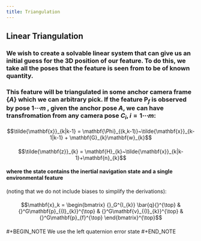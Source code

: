 ```yaml
---
title: Triangulation
---
```


## Linear Triangulation
### We wish to create a solvable linear system that can give us an initial guess for the 3D position of our feature. To do this, we take all the poses that the feature is seen from to be of known quantity.
### This feature will be triangulated in some anchor camera frame $\{A\}$ which we can arbitrary pick. If the feature $\mathbf{P}_f$ is observed by pose $1\cdots m$ , given the anchor pose $A$, we can have transfromation from any camera pose $C_i,i=1\cdots m$:
####
$$\tilde{\mathbf{x}}_{k|k-1} = \mathbf{\Phi}_{(k,k-1)}~\tilde{\mathbf{x}}_{k-1|k-1} + \mathbf{G}_{k}\mathbf{w}_{k}$$
####
$$\tilde{\mathbf{z}}_{k} = \mathbf{H}_{k}~\tilde{\mathbf{x}}_{k|k-1}+\mathbf{n}_{k}$$
#### where the state contains the inertial navigation state and a single environmental feature 
(noting that we do not include biases to simplify the derivations):
####
$$\mathbf{x}_k =
	\begin{bmatrix}
	{}_G^{I_{k}} \bar{q}{}^{\top}
	& {}^G\mathbf{p}_{{I}_{k}}^{\top}
	& {}^G\mathbf{v}_{{I}_{k}}^{\top}
	& {}^G\mathbf{p}_{f}^{\top}
	\end{bmatrix}^{\top}$$
####
#+BEGIN_NOTE
We use the left quaternion error state 
#+END_NOTE
###
